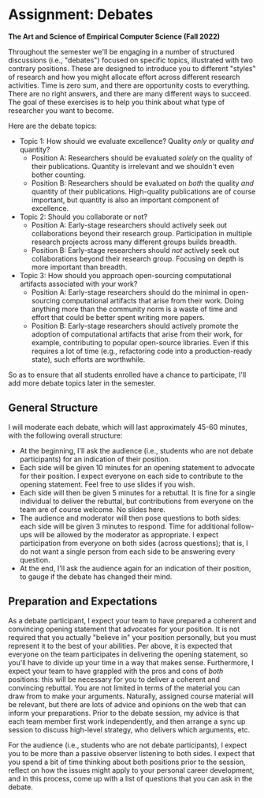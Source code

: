 # Assignment: Debates

**The Art and Science of Empirical Computer Science (Fall 2022)**

Throughout the semester we'll be engaging in a number of structured discussions (i.e., "debates") focused on specific topics, illustrated with two contrary positions.
These are designed to introduce you to different "styles" of research and how you might allocate effort across different research activities.
Time is zero sum, and there are opportunity costs to everything.
There are no right answers, and there are many different ways to succeed.
The goal of these exercises is to help you think about what type of researcher you want to become.

Here are the debate topics:

+ Topic 1: How should we evaluate excellence? Quality _only_ or quality _and_ quantity?
  + Position A: Researchers should be evaluated _solely_ on the quality of their publications. Quantity is irrelevant and we shouldn't even bother counting.
  + Position B: Researchers should be evaluated on _both_ the quality _and_ quantity of their publications. High-quality publications are of course important, but quantity is also an important component of excellence.
+ Topic 2: Should you collaborate or not?
  + Position A: Early-stage researchers should actively seek out collaborations beyond their research group. Participation in multiple research projects across many different groups builds breadth.
  + Position B: Early-stage researchers should _not_ actively seek out collaborations beyond their research group. Focusing on depth is more important than breadth.
+ Topic 3: How should you approach open-sourcing computational artifacts associated with your work?
  + Position A: Early-stage researchers should do the minimal in open-sourcing computational artifacts that arise from their work. Doing anything more than the community norm is a waste of time and effort that could be better spent writing more papers.
  + Position B: Early-stage researchers should actively promote the adoption of computational artifacts that arise from their work, for example, contributing to popular open-source libraries. Even if this requires a lot of time (e.g., refactoring code into a production-ready state), such efforts are worthwhile.

So as to ensure that all students enrolled have a chance to participate, I'll add more debate topics later in the semester.

## General Structure

I will moderate each debate, which will last approximately 45-60 minutes, with the following overall structure:

+ At the beginning, I'll ask the audience (i.e., students who are not debate participants) for an indication of their position.
+ Each side will be given 10 minutes for an opening statement to advocate for their position. I expect everyone on each side to contribute to the opening statement. Feel free to use slides if you wish.
+ Each side will then be given 5 minutes for a rebuttal. It is fine for a single individual to deliver the rebuttal, but contributions from everyone on the team are of course welcome. No slides here.
+ The audience and moderator will then pose questions to both sides: each side will be given 3 minutes to respond. Time for additional follow-ups will be allowed by the moderator as appropriate. I expect participation from everyone on both sides (across questions); that is, I do not want a single person from each side to be answering every question.
+ At the end, I'll ask the audience again for an indication of their position, to gauge if the debate has changed their mind.

## Preparation and Expectations

As a debate participant, I expect your team to have prepared a coherent and convincing opening statement that advocates for your position.
It is not required that you actually "believe in" your position personally, but you must represent it to the best of your abilities.
Per above, it is expected that everyone on the team participates in delivering the opening statement, so you'll have to divide up your time in a way that makes sense.
Furthermore, I expect your team to have grappled with the pros and cons of _both_ positions: this will be necessary for you to deliver a coherent and convincing rebuttal.
You are not limited in terms of the material you can draw from to make your arguments.
Naturally, assigned course material will be relevant, but there are lots of advice and opinions on the web that can inform your preparations.
Prior to the debate session, my advice is that each team member first work independently, and then arrange a sync up session to discuss high-level strategy, who delivers which arguments, etc.

For the audience (i.e., students who are not debate participants), I expect you to be more than a passive observer listening to both sides.
I expect that you spend a bit of time thinking about both positions prior to the session, reflect on how the issues might apply to your personal career development, and in this process, come up with a list of questions that you can ask in the debate.
